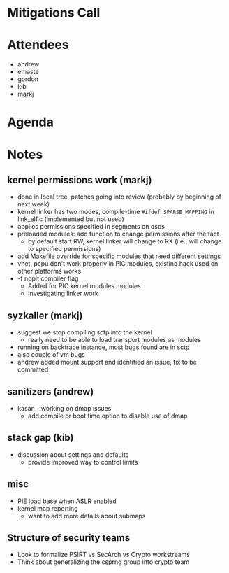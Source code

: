 # Mitigations Call

# Attendees
* andrew
* emaste
* gordon
* kib
* markj

# Agenda

# Notes
## kernel permissions work (markj)
- done in local tree, patches going into review
  (probably by beginning of next week)
- kernel linker has two modes, compile-time `#ifdef SPARSE_MAPPING`
  in link_elf.c (implemented but not used)
- applies permissions specified in segments on dsos
- preloaded modules: add function to change permissions after the fact
  - by default start RW, kernel linker will change to RX (i.e., will change
    to specified permissions)
- add Makefile override for specific modules that need different settings
- vnet, pcpu don't work properly in PIC modules, existing hack used on other
  platforms works
- -f noplt compiler flag 
  - Added for PIC kernel modules modules
  - Investigating linker work

## syzkaller (markj)
- suggest we stop compiling sctp into the kernel
  - really need to be able to load transport modules as modules
- running on backtrace instance, most bugs found are in sctp
- also couple of vm bugs
- andrew added mount support and identified an issue, fix to be committed

## sanitizers (andrew)
- kasan - working on dmap issues
  - add compile or boot time option to disable use of dmap

## stack gap (kib)
- discussion about settings and defaults
  - provide improved way to control limits

## misc
- PIE load base when ASLR enabled
- kernel map reporting
  - want to add more details about submaps

## Structure of security teams
- Look to formalize PSIRT vs SecArch vs Crypto workstreams
- Think about generalizing the csprng group into crypto team

